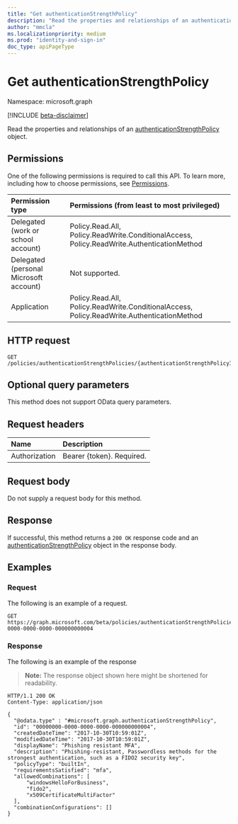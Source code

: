 ```yaml
---
title: "Get authenticationStrengthPolicy"
description: "Read the properties and relationships of an authenticationStrengthPolicy object."
author: "mmcla"
ms.localizationpriority: medium
ms.prod: "identity-and-sign-in"
doc_type: apiPageType
---
```


# Get authenticationStrengthPolicy
Namespace: microsoft.graph

[!INCLUDE [beta-disclaimer](../../includes/beta-disclaimer.md)]

Read the properties and relationships of an [authenticationStrengthPolicy](../resources/authenticationstrengthpolicy.md) object.

## Permissions
One of the following permissions is required to call this API. To learn more, including how to choose permissions, see [Permissions](/graph/permissions-reference).

|Permission type|Permissions (from least to most privileged)|
|:---|:---|
|Delegated (work or school account)|Policy.Read.All, Policy.ReadWrite.ConditionalAccess, Policy.ReadWrite.AuthenticationMethod|
|Delegated (personal Microsoft account)|Not supported.|
|Application|Policy.Read.All, Policy.ReadWrite.ConditionalAccess, Policy.ReadWrite.AuthenticationMethod|

## HTTP request

<!-- {
  "blockType": "ignored"
}
-->
``` http
GET /policies/authenticationStrengthPolicies/{authenticationStrengthPolicyId}
```

## Optional query parameters
This method does not support OData query parameters.

## Request headers
|Name|Description|
|:---|:---|
|Authorization|Bearer {token}. Required.|

## Request body
Do not supply a request body for this method.

## Response

If successful, this method returns a `200 OK` response code and an [authenticationStrengthPolicy](../resources/authenticationstrengthpolicy.md) object in the response body.

## Examples

### Request
The following is an example of a request.

<!-- {
  "blockType": "request",
  "name": "get_authenticationstrengthpolicy"
}
-->
``` http
GET https://graph.microsoft.com/beta/policies/authenticationStrengthPolicies/00000000-0000-0000-0000-000000000004
```
### Response

The following is an example of the response
>**Note:** The response object shown here might be shortened for readability.
<!-- {
  "blockType": "response",
  "truncated": true,
  "@odata.type": "microsoft.graph.authenticationStrengthPolicy"
}
-->
``` http
HTTP/1.1 200 OK
Content-Type: application/json

{
  "@odata.type" : "#microsoft.graph.authenticationStrengthPolicy",
  "id": "00000000-0000-0000-0000-000000000004",
  "createdDateTime": "2017-10-30T10:59:01Z",
  "modifiedDateTime": "2017-10-30T10:59:01Z",
  "displayName": "Phishing resistant MFA",
  "description": "Phishing-resistant, Passwordless methods for the strongest authentication, such as a FIDO2 security key",
  "policyType": "builtIn",
  "requirementsSatisfied": "mfa",
  "allowedCombinations": [
      "windowsHelloForBusiness",
      "fido2",
      "x509CertificateMultiFactor"
  ],
  "combinationConfigurations": []
}
```

